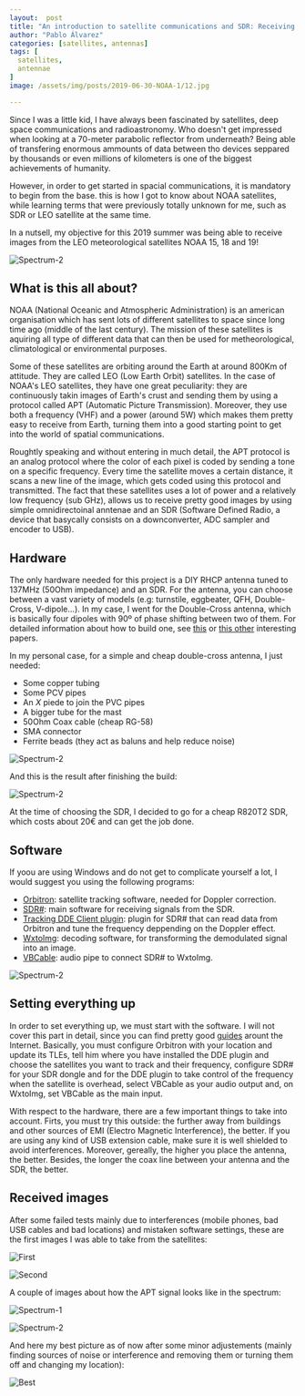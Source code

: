 ```yaml
---
layout:  post
title: "An introduction to satellite communications and SDR: Receiving NOAA satellites images"
author: "Pablo Álvarez"
categories: [satellites, antennas]
tags: [
  satellites,
  antennae
]
image: /assets/img/posts/2019-06-30-NOAA-1/12.jpg

---
```


Since I was a little kid, I have always been fascinated by satellites, deep space communications and radioastronomy. Who doesn't get impressed when looking at a 70-meter parabolic reflector from underneath? Being able of transfering enormous ammounts of data between tho devices seppared by thousands or even millions of kilometers is one of the biggest achievements of humanity. 

However, in order to get started in spacial communications, it is mandatory to begin from the base. this is how I got to know about NOAA satellites, while learning terms that were previously totally unknown for me, such as SDR or LEO satellite at the same time. 

In a nutsell, my objective for this 2019 summer was being able to receive images from the LEO meteorological satellites NOAA 15, 18 and 19!

![Spectrum-2](/assets/img/posts/2019-06-30-NOAA-1/5.jpg)

## What is this all about?

NOAA (National Oceanic and Atmospheric Administration) is an american organisation which has sent lots of different satellites to space since long time ago (middle of the last century). The mission of these satellites is aquiring all type of different data that can then be used for metheorological, climatological or environmental purposes. 

Some of these satellites are orbiting around the Earth at around 800Km of attitude. They are called LEO (Low Earth Orbit) satellites. In the case of NOAA's LEO satellites, they have one great peculiarity: they are continuously takin images of Earth's crust and sending them by using a protocol called APT (Automatic Picture Transmission). Moreover, they use both a frequency (VHF) and a power (around 5W) which makes them pretty easy to receive from Earth, turning them into a good starting point to get into the world of spatial communications.

Roughtly speaking and without entering in much detail, the APT protocol is an analog protocol where the color of each pixel is coded by sending a tone on a specific frequency. Every time the satellite moves a certain distance, it scans a new line of the image, which gets coded using this protocol and transmitted. The fact that these satellites uses a lot of power and a relatively low frequency (sub GHz), allows us to receive pretty good images by using simple omnidirectoinal anntenae and an SDR (Software Defined Radio, a device that basycally consists on a downconverter, ADC sampler and encoder to USB).

## Hardware

The only hardware needed for this project is a DIY RHCP antenna tuned to 137MHz (50Ohm impedance) and an SDR. For the antenna, you can choose between a vast variety of models (e.g: turnstile, eggbeater, QFH, Double-Cross, V-dipole...). In my case, I went for the Double-Cross antenna, which is basically four dipoles with 90º of phase shifting between two of them. For detailed information about how to build one, see [this](https://iopscience.iop.org/article/10.1088/1742-6596/1364/1/012059/pdf) or [this other](https://www.qsl.net/py4zbz/DCA.pdf) interesting papers. 



In my personal case, for a simple and cheap double-cross antenna, I just needed:

  - Some copper tubing
  - Some PCV pipes
  - An *X* piede to join the PVC pipes
  - A bigger tube for the mast
  - 50Ohm Coax cable (cheap RG-58)
  - SMA connector
  - Ferrite beads (they act as baluns and help reduce noise)

![Spectrum-2](/assets/img/posts/2019-06-30-NOAA-1/1.jpg)

And this is the result after finishing the build:

![Spectrum-2](/assets/img/posts/2019-06-30-NOAA-1/4.jpg)

At the time of choosing the SDR, I decided to go for a cheap R820T2 SDR, which costs about 20€ and can get the job done.

## Software

If yoou are using Windows and do not get to complicate yourself a lot, I would suggest you using the following programs:

  - [Orbitron](http://www.stoff.pl/): satellite tracking software, needed for Doppler correction.
  - [SDR#](https://airspy.com/download/): main software for receiving signals from the SDR.
  - [Tracking DDE Client plugin](http://rtl-sdr.ru/uploads/download/ddetracker.zip): plugin for SDR# that can read data from Orbitron and tune the frequency deppending on the Doppler effect.
  - [WxtoImg](https://wxtoimgrestored.xyz/): decoding software, for transforming the demodulated signal into an image.
  - [VBCable](https://www.vb-audio.com/Cable/): audio pipe to connect SDR# to WxtoImg.
  
  ![Spectrum-2](/assets/img/posts/2019-06-30-NOAA-1/13.jpg)

## Setting everything up

In order to set everything up, we must start with the software. I will not cover this part in detail, since you can find pretty good [guides](https://www.rtl-sdr.com/rtl-sdr-tutorial-receiving-noaa-weather-satellite-images/) arount the Internet. Basically, you must configure Orbitron with your location and update its TLEs, tell him where you have installed the DDE plugin and choose the satellites you want to track and their frequency, configure SDR# for your SDR dongle and for the DDE plugin to take control of the frequency when the satellite is overhead, select VBCable as your audio output and, on WxtoImg, set VBCable as the main input. 

With respect to the hardware, there are a few important things to take into account. Firts, you must try this outside: the further away from buildings and other sources of EMI (Electro Magnetic Interference), the better. If you are using any kind of USB extension cable, make sure it is well shielded to avoid interferences. Moreover, gereally, the higher you place the antenna, the better. Besides, the longer the coax line between your antenna and the SDR, the better.

## Received images

After some failed tests mainly due to interferences (mobile phones, bad USB cables and bad locations) and mistaken software settings, these are the first images I was able to take from the satellites:

![First](/assets/img/posts/2019-06-30-NOAA-1/8.jpg)

![Second](/assets/img/posts/2019-06-30-NOAA-1/10.jpg)

A couple of images about how the APT signal looks like in the spectrum:

![Spectrum-1](/assets/img/posts/2019-06-30-NOAA-1/2.jpg)

![Spectrum-2](/assets/img/posts/2019-06-30-NOAA-1/6.jpg)


And here my best picture as of now after some minor adjustements (mainly finding sources of noise or interference and removing them or turning them off and changing my location):

![Best](/assets/img/posts/2019-06-30-NOAA-1/11.jpg)



